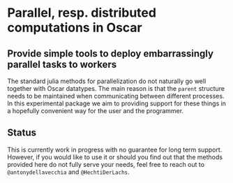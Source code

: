 # Parallel, resp. distributed computations in Oscar

## Provide simple tools to deploy embarrassingly parallel tasks to workers

The standard julia methods for parallelization do not naturally go well together with 
Oscar datatypes. The main reason is that the `parent` structure needs to be maintained 
when communicating between different processes. In this experimental package we aim 
to providing support for these things in a hopefully convenient way for the user and 
the programmer.

## Status

This is currently work in progress with no guarantee for long term support. 
However, if you would like to use it or should you find out that the methods 
provided here do not fully serve your needs, feel free to reach out to 
`@antonydellavecchia` and `@HechtiDerLachs`. 
